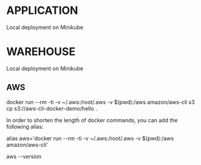 # APPLICATION

Local deployment on Minikube

# WAREHOUSE

Local deployment on Minikube

## AWS

docker run --rm -ti -v ~/.aws:/root/.aws -v $(pwd):/aws amazon/aws-cli s3 cp s3://aws-cli-docker-demo/hello .

In order to shorten the length of docker commands, you can add the following alias:

alias aws='docker run --rm -ti -v ~/.aws:/root/.aws -v $(pwd):/aws amazon/aws-cli'

aws --version
